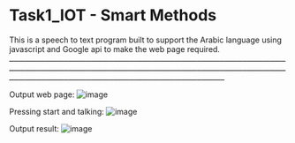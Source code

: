 # Task1_IOT - Smart Methods

This is a speech to text program built to support the Arabic language using javascript and Google api to make the web page required.
ـــــــــــــــــــــــــــــــــــــــــــــــــــــــــــــــــــــــــــــــــــــــــــــــــــــــــــــــــــــــــــــــــــــــــــــــــــــــــــــــــــــــــــــــــــــــــــــــــــــــــــــــــــــــــــــــــــــــــــــــــــــــــــــــــــــــــــــــــــــــــــــــــــــــــــــــــــــــــــــــــــــــــــــــــــ


Output web page:
![image](https://user-images.githubusercontent.com/108227740/179141757-2a864c1a-6853-4c24-86bc-c05fd7fa6e94.png)

Pressing start and talking:
![image](https://user-images.githubusercontent.com/108227740/179141927-c0c2a8ad-e5c8-484b-92e8-9c77c7bf3c45.png)

Output result:
![image](https://user-images.githubusercontent.com/108227740/179141802-1e485675-4790-494e-81f8-91c75bd403fb.png)

